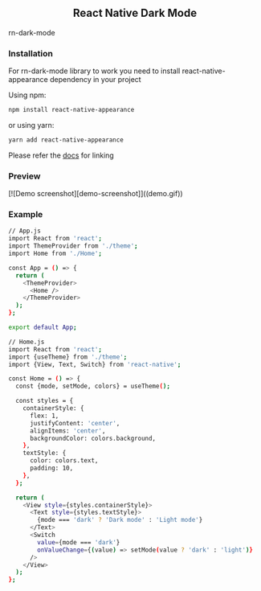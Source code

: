 <!--
*** Thanks for checking out the Best-README-Template. If you have a suggestion
*** that would make this better, please fork the repo and create a pull request
*** or simply open an issue with the tag "enhancement".
*** Thanks again! Now go create something AMAZING! :D
-->



<!-- PROJECT SHIELDS -->
<!--
*** I'm using markdown "reference style" links for readability.
*** Reference links are enclosed in brackets [ ] instead of parentheses ( ).
*** See the bottom of this document for the declaration of the reference variables
*** for contributors-url, forks-url, etc. This is an optional, concise syntax you may use.
*** https://www.markdownguide.org/basic-syntax/#reference-style-links
-->

<h2 align="center">React Native Dark Mode</h3>

rn-dark-mode

<h3>Installation</h3>

For rn-dark-mode library to work you need to install react-native-appearance dependency in your project

Using npm:
```sh
npm install react-native-appearance
```

or using yarn:
```sh
yarn add react-native-appearance
```

Please refer the <a href="https://github.com/expo/react-native-appearance">docs</a> for linking

<h3>Preview</h3>
[![Demo screenshot][demo-screenshot]]((demo.gif))

<h3>Example</h3>

```sh
// App.js
import React from 'react';
import ThemeProvider from './theme';
import Home from './Home';

const App = () => {
  return (
    <ThemeProvider>
      <Home />
    </ThemeProvider>
  );
};

export default App;

// Home.js
import React from 'react';
import {useTheme} from './theme';
import {View, Text, Switch} from 'react-native';

const Home = () => {
  const {mode, setMode, colors} = useTheme();

  const styles = {
    containerStyle: {
      flex: 1,
      justifyContent: 'center',
      alignItems: 'center',
      backgroundColor: colors.background,
    },
    textStyle: {
      color: colors.text,
      padding: 10,
    },
  };

  return (
    <View style={styles.containerStyle}>
      <Text style={styles.textStyle}>
        {mode === 'dark' ? 'Dark mode' : 'Light mode'}
      </Text>
      <Switch
        value={mode === 'dark'}
        onValueChange={(value) => setMode(value ? 'dark' : 'light')}
      />
    </View>
  );
};
```



<!-- MARKDOWN LINKS & IMAGES -->
<!-- https://www.markdownguide.org/basic-syntax/#reference-style-links -->
[product-screenshot]: demo.gif

